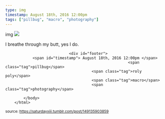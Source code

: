 ```yaml
---
type: img
timestamp: August 18th, 2016 12:00pm
tags: ["pillbug", "macro", "photography"]
---
```

img
<img src="https://saturdayxiii.github.io/media/149135903859.jpg"/>
                                                                                          
I breathe through my butt, yes I do.
 
                                    
                
                
                
                
                                <div id="footer">
                <span id="timestamp"> August 18th, 2016 12:00pm </span>
                                                          <span class="tag">pillbug</span>
                                          <span class="tag">roly poly</span>
                                          <span class="tag">macro</span>
                                          <span class="tag">photography</span>
                                                    
            </body>
        </html>

        
<small>source: https://saturdayxiii.tumblr.com/post/149135903859</small>